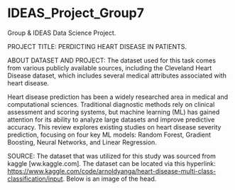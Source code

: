 # IDEAS_Project_Group7
Group &amp; IDEAS Data Science Project.

PROJECT TITLE:
PERDICTING HEART DISEASE IN PATIENTS.

ABOUT DATASET AND PROJECT:
The dataset used for this task comes from various publicly available sources, including the Cleveland Heart Disease dataset, which includes several medical attributes associated with heart disease.


Heart disease prediction has been a widely researched area in medical and computational sciences. Traditional diagnostic methods rely on clinical assessment and scoring systems, but machine learning (ML) has gained attention for its ability to analyze large datasets and improve predictive accuracy. This review explores existing studies on heart disease severity prediction, focusing on four key ML models: Random Forest, Gradient Boosting, Neural Networks, and Linear Regression.


SOURCE: The dataset that was utilized for this study was sourced from kaggle [ww.kaggle.com]. The dataset can be located via this hyperlink: https://www.kaggle.com/code/arnoldyanga/heart-disease-multi-class-classification/input. Below is an image of the head.
